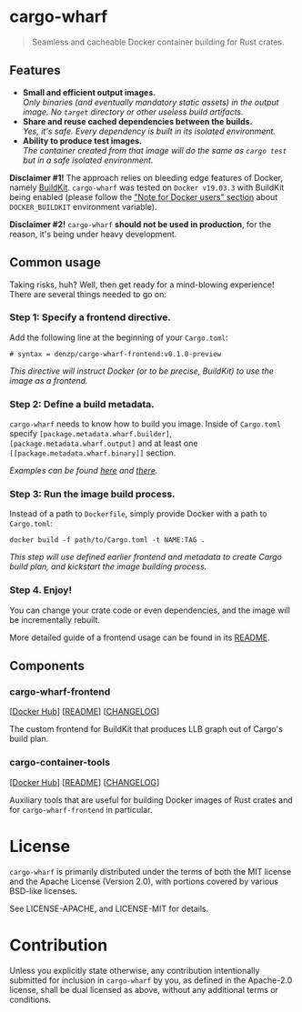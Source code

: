 # cargo-wharf
> Seamless and cacheable Docker container building for Rust crates.

## Features
* **Small and efficient output images.**<br>
*Only binaries (and eventually mandatory static assets) in the output image. No `target` directory or other useless build artifacts.*
* **Share and reuse cached dependencies between the builds.**<br>
*Yes, it's safe. Every dependency is built in its isolated environment.*
* **Ability to produce test images.**<br>
*The container created from that image will do the same as `cargo test` but in a safe isolated environment.*

**Disclaimer #1!** The approach relies on bleeding edge features of Docker, namely [BuildKit]. `cargo-wharf` was tested on `Docker v19.03.3` with BuildKit being enabled (please follow the ["Note for Docker users" section] about `DOCKER_BUILDKIT` environment variable).

**Disclaimer #2!** `cargo-wharf` **should not be used in production**, for the reason, it's being under heavy development.

## Common usage

Taking risks, huh?
Well, then get ready for a mind-blowing experience!
There are several things needed to go on:

### Step 1: Specify a frontend directive.
Add the following line at the beginning of your `Cargo.toml`:
```
# syntax = denzp/cargo-wharf-frontend:v0.1.0-preview
```

*This directive will instruct Docker (or to be precise, BuildKit) to use the image as a frontend.*

### Step 2: Define a build metadata.
`cargo-wharf` needs to know how to build you image.
Inside of `Cargo.toml` specify `[package.metadata.wharf.builder]`, `[package.metadata.wharf.output]` and at least one `[[package.metadata.wharf.binary]]` section.

*Examples can be found [here](cargo-container-tools/Cargo.toml) and [there](cargo-wharf-frontend/Cargo.toml).*

### Step 3: Run the image build process.
Instead of a path to `Dockerfile`, simply provide Docker with a path to `Cargo.toml`:
```
docker build -f path/to/Cargo.toml -t NAME:TAG .
```

*This step will use defined earlier frontend and metadata to create Cargo build plan, and kickstart the image building process.*

### Step 4. Enjoy!
You can change your crate code or even dependencies, and the image will be incrementally rebuilt.

More detailed guide of a frontend usage can be found in its [README](cargo-wharf-frontend/README.md).

## Components

### cargo-wharf-frontend
[[Docker Hub](https://hub.docker.com/r/denzp/cargo-wharf-frontend)]
[[README](cargo-wharf-frontend/README.md)]
[[CHANGELOG](cargo-wharf-frontend/CHANGELOG.md)]

The custom frontend for BuildKit that produces LLB graph out of Cargo's build plan.

### cargo-container-tools
[[Docker Hub](https://hub.docker.com/r/denzp/cargo-container-tools)]
[[README](cargo-container-tools/README.md)]
[[CHANGELOG](cargo-container-tools/CHANGELOG.md)]

Auxiliary tools that are useful for building Docker images of Rust crates and for `cargo-wharf-frontend` in particular.

# License

`cargo-wharf` is primarily distributed under the terms of both the MIT license and
the Apache License (Version 2.0), with portions covered by various BSD-like
licenses.

See LICENSE-APACHE, and LICENSE-MIT for details.

# Contribution

Unless you explicitly state otherwise, any contribution intentionally submitted
for inclusion in `cargo-wharf` by you, as defined in the Apache-2.0 license,
shall be dual licensed as above, without any additional terms or conditions.

[BuildKit]: https://github.com/moby/buildkit
["Note for Docker users" section]: https://github.com/moby/buildkit/blob/master/frontend/dockerfile/docs/experimental.md#note-for-docker-users
